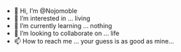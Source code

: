 - 👋 Hi, I’m @Nojomoble
- 👀 I’m interested in ... living
- 🌱 I’m currently learning ... nothing
- 💞️ I’m looking to collaborate on ... life
- 📫 How to reach me ... your guess is as good as mine...

<!---
Nojomoble/Nojomoble is a ✨ special ✨ repository because its `README.md` (this file) appears on your GitHub profile.
You can click the Preview link to take a look at your changes.
--->
